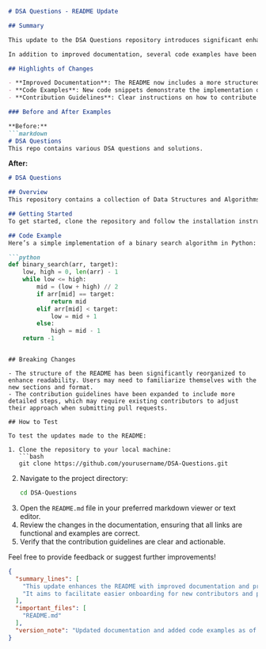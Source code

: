 ```markdown
# DSA Questions - README Update

## Summary

This update to the DSA Questions repository introduces significant enhancements to the existing documentation in the README file. The primary goal is to improve clarity and usability for developers and contributors. By providing clearer instructions on how to get started, the project aims to lower the barrier to entry for new contributors while ensuring that existing users can quickly find the information they need.

In addition to improved documentation, several code examples have been added to illustrate common data structures and algorithms. These examples serve as practical references for users looking to implement solutions or understand the functionality of various components within the repository. The enhancements are designed to make the README not just a guide, but a valuable resource for learning and reference.

## Highlights of Changes

- **Improved Documentation**: The README now includes a more structured layout with sections for installation, usage, and contribution guidelines.
- **Code Examples**: New code snippets demonstrate the implementation of key algorithms and data structures, providing practical insights for users.
- **Contribution Guidelines**: Clear instructions on how to contribute to the repository have been added, promoting community engagement and collaboration.

### Before and After Examples

**Before:**
```markdown
# DSA Questions
This repo contains various DSA questions and solutions.
```

**After:**
```markdown
# DSA Questions

## Overview
This repository contains a collection of Data Structures and Algorithms (DSA) questions along with their solutions in various programming languages.

## Getting Started
To get started, clone the repository and follow the installation instructions provided in the [Installation](#installation) section.

## Code Example
Here’s a simple implementation of a binary search algorithm in Python:

```python
def binary_search(arr, target):
    low, high = 0, len(arr) - 1
    while low <= high:
        mid = (low + high) // 2
        if arr[mid] == target:
            return mid
        elif arr[mid] < target:
            low = mid + 1
        else:
            high = mid - 1
    return -1
```
```

## Breaking Changes

- The structure of the README has been significantly reorganized to enhance readability. Users may need to familiarize themselves with the new sections and format.
- The contribution guidelines have been expanded to include more detailed steps, which may require existing contributors to adjust their approach when submitting pull requests.

## How to Test

To test the updates made to the README:

1. Clone the repository to your local machine:
   ```bash
   git clone https://github.com/yourusername/DSA-Questions.git
   ```
2. Navigate to the project directory:
   ```bash
   cd DSA-Questions
   ```
3. Open the `README.md` file in your preferred markdown viewer or text editor.
4. Review the changes in the documentation, ensuring that all links are functional and examples are correct.
5. Verify that the contribution guidelines are clear and actionable.

Feel free to provide feedback or suggest further improvements!

```json
{
  "summary_lines": [
    "This update enhances the README with improved documentation and practical code examples.",
    "It aims to facilitate easier onboarding for new contributors and provide clearer instructions."
  ],
  "important_files": [
    "README.md"
  ],
  "version_note": "Updated documentation and added code examples as of commit 2498236814a86a69c4958157fece29a1c5635a03."
}
```
```